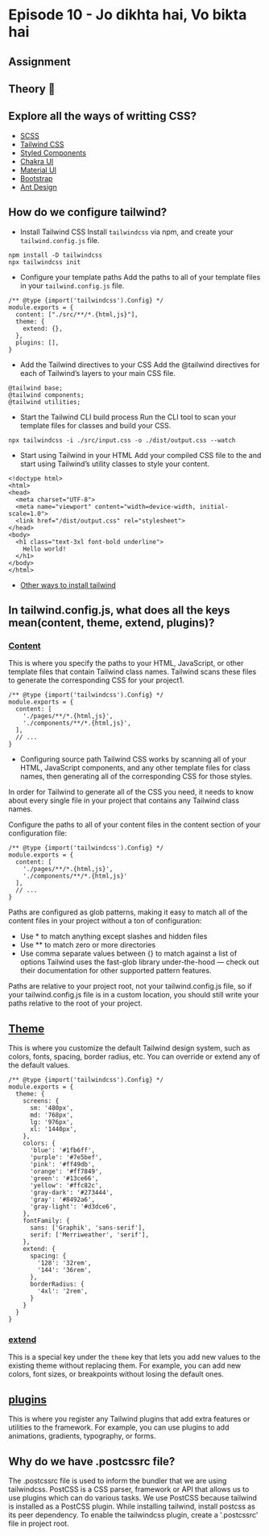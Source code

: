 # Episode 10 - Jo dikhta hai, Vo bikta hai
## Assignment
## Theory 📝

## Explore all the ways of writting CSS?

- [SCSS](https://sass-lang.com/)
- [Tailwind CSS](https://tailwindcss.com/)
- [Styled Components](https://styled-components.com/)
- [Chakra UI](https://chakra-ui.com/)
- [Material UI](https://mui.com/material-ui/)
- [Bootstrap](https://getbootstrap.com/)
- [Ant Design](https://ant.design/)
## How do we configure tailwind?
- Install Tailwind CSS
Install `tailwindcss` via npm, and create your `tailwind.config.js` file.
```
npm install -D tailwindcss
npx tailwindcss init
```

- Configure your template paths
Add the paths to all of your template files in your `tailwind.config.js` file.

```
/** @type {import('tailwindcss').Config} */
module.exports = {
  content: ["./src/**/*.{html,js}"],
  theme: {
    extend: {},
  },
  plugins: [],
}
```
- Add the Tailwind directives to your CSS
Add the @tailwind directives for each of Tailwind’s layers to your main CSS file.

```
@tailwind base;
@tailwind components;
@tailwind utilities;
```

- Start the Tailwind CLI build process
Run the CLI tool to scan your template files for classes and build your CSS.

```
npx tailwindcss -i ./src/input.css -o ./dist/output.css --watch
```
- Start using Tailwind in your HTML
Add your compiled CSS file to the <head> and start using Tailwind’s utility classes to style your content.

```
<!doctype html>
<html>
<head>
  <meta charset="UTF-8">
  <meta name="viewport" content="width=device-width, initial-scale=1.0">
  <link href="/dist/output.css" rel="stylesheet">
</head>
<body>
  <h1 class="text-3xl font-bold underline">
    Hello world!
  </h1>
</body>
</html>
```
- [Other ways to install tailwind](https://tailwindcss.com/docs/installation)

## In tailwind.config.js, what does all the keys mean(content, theme, extend, plugins)? 
### [Content](https://tailwindcss.com/docs/content-configuration#configuring-source-paths)

This is where you specify the paths to your HTML, JavaScript, or other template files that contain Tailwind class names. Tailwind scans these files to generate the corresponding CSS for your project1.

```
/** @type {import('tailwindcss').Config} */
module.exports = {
  content: [
    './pages/**/*.{html,js}',
    './components/**/*.{html,js}',
  ],
  // ...
}
```
- Configuring source path
Tailwind CSS works by scanning all of your HTML, JavaScript components, and any other template files for class names, then generating all of the corresponding CSS for those styles.

In order for Tailwind to generate all of the CSS you need, it needs to know about every single file in your project that contains any Tailwind class names.

Configure the paths to all of your content files in the content section of your configuration file:

```
/** @type {import('tailwindcss').Config} */
module.exports = {
  content: [
    './pages/**/*.{html,js}',
    './components/**/*.{html,js}'
  ],
  // ...
}
```
Paths are configured as glob patterns, making it easy to match all of the content files in your project without a ton of configuration:

- Use * to match anything except slashes and hidden files
- Use ** to match zero or more directories
- Use comma separate values between {} to match against a list of options
Tailwind uses the fast-glob library under-the-hood — check out their documentation for other supported pattern features.

Paths are relative to your project root, not your tailwind.config.js file, so if your tailwind.config.js file is in a custom location, you should still write your paths relative to the root of your project.

## [Theme](https://tailwindcss.com/docs/theme)
This is where you customize the default Tailwind design system, such as colors, fonts, spacing, border radius, etc. You can override or extend any of the default values.

```
/** @type {import('tailwindcss').Config} */
module.exports = {
  theme: {
    screens: {
      sm: '480px',
      md: '768px',
      lg: '976px',
      xl: '1440px',
    },
    colors: {
      'blue': '#1fb6ff',
      'purple': '#7e5bef',
      'pink': '#ff49db',
      'orange': '#ff7849',
      'green': '#13ce66',
      'yellow': '#ffc82c',
      'gray-dark': '#273444',
      'gray': '#8492a6',
      'gray-light': '#d3dce6',
    },
    fontFamily: {
      sans: ['Graphik', 'sans-serif'],
      serif: ['Merriweather', 'serif'],
    },
    extend: {
      spacing: {
        '128': '32rem',
        '144': '36rem',
      },
      borderRadius: {
        '4xl': '2rem',
      }
    }
  }
}
```
### [extend](https://tailwindcss.com/docs/configuration)
This is a special key under the `theme` key that lets you add new values to the existing theme without replacing them. For example, you can add new colors, font sizes, or breakpoints without losing the default ones.

## [plugins](https://tailwindcss.com/docs/configuration)

This is where you register any Tailwind plugins that add extra features or utilities to the framework. For example, you can use plugins to add animations, gradients, typography, or forms.


## Why do we have .postcssrc file?
The .postcssrc file is used to inform the bundler that we are using tailwindcss. PostCSS is a CSS parser, framework or API that allows us to use plugins which can do various tasks. We use PostCSS because tailwind is installed as a PostCSS plugin. While installing tailwind, install postcss as its peer dependency. To enable the tailwindcss plugin, create a '.postcssrc' file in project root.